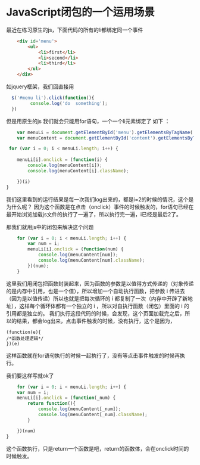 JavaScript闭包的一个运用场景
=================


最近在练习原生的js，下面代码的所有的li都绑定同一个事件
```html
	<div id='menu'>
		<ul>
			<li>first</li>
			<li>second</li>
			<li>third</li>
		</ul>
	</div>
```
如jquery框架，我们回直接用
```js
  $('#menu li').click(function(){
         console.log('do  something');
  })
```

但是用原生的js
我们就会只能用for语句，一个一个li元素绑定了 
如下 ：
```js
	var menuLi = document.getElementById('menu').getElementsByTagName('li');
	var menuContent = document.getElementById('content').getElementsByTagName('li');

 for (var i = 0; i < menuLi.length; i++) {
		
	menuLi[i].onclick = (function(i) {
		console.log(menuContent[i]);
		console.log(menuContent[i].className);

 	})(i)
}
```
我们这里看到的运行结果是每一次我们log出来的，都是i=2的时候的情况，这个是为什么呢？
因为这个函数是在点击（onclick）事件的时候触发的，for语句已经在最开始浏览加载js文件的执行了一遍了，所以执行完一遍，i已经是最后2了。

那我们就用js中的闭包来解决这个问题
```js
	for (var i = 0; i < menuLi.length; i++) {
		var num = i;
		menuLi[i].onclick = (function(num) {
			console.log(menuContent[num]);
			console.log(menuContent[num].className);
		})(num);
	}
```
这里我们用闭包把函数封装起来，因为函数的参数是以值得方式传递的（对象传递的是内存中引用，也是一个值），所以增加一个自动执行函数，把参数 i 传进去（因为是以值传递）所以也就是把每次循环的 i 都复制了一次（内存中开辟了新地址），这样每个循环体都有一个独立的 i ，所以对自执行函数（闭包）里面的 i 的引用都是独立的。
我们执行这段代码的时候，会发现，这个页面加载完之后，所以的结果，都会log出来，点击事件触发的时候，没有执行，这个是因为，
```
(function(e){
/*函数处理逻辑*/
})(e)
```
这样函数就在for语句执行的时候一起执行了，没有等点击事件触发的时候再执行。

我们要这样写就ok了
```js
	for (var i = 0; i < menuLi.length; i++) {
	var num = i;
	menuLi[i].onclick = (function(_num) {
		return function(){
			console.log(menuContent[_num]);
			console.log(menuContent[_num].className);
		}

	})(num)
}
```

这个函数执行，只是return一个函数是吧，return的函数体，会在onclick时间的时候触发。

